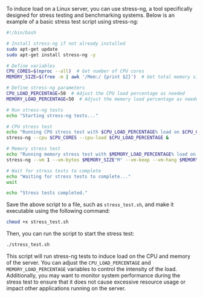 To induce load on a Linux server, you can use stress-ng, a tool specifically designed for stress testing and benchmarking systems. Below is an example of a basic stress test script using stress-ng:

```bash
#!/bin/bash

# Install stress-ng if not already installed
sudo apt-get update
sudo apt-get install stress-ng -y

# Define variables
CPU_CORES=$(nproc --all)  # Get number of CPU cores
MEMORY_SIZE=$(free -m | awk '/Mem:/ {print $2}')  # Get total memory size in MB

# Define stress-ng parameters
CPU_LOAD_PERCENTAGE=50  # Adjust the CPU load percentage as needed
MEMORY_LOAD_PERCENTAGE=50  # Adjust the memory load percentage as needed

# Run stress-ng tests
echo "Starting stress-ng tests..."

# CPU stress test
echo "Running CPU stress test with $CPU_LOAD_PERCENTAGE% load on $CPU_CORES CPU cores..."
stress-ng --cpu $CPU_CORES --cpu-load $CPU_LOAD_PERCENTAGE &

# Memory stress test
echo "Running memory stress test with $MEMORY_LOAD_PERCENTAGE% load on $MEMORY_SIZE MB memory..."
stress-ng --vm 1 --vm-bytes $MEMORY_SIZE"M" --vm-keep --vm-hang $MEMORY_LOAD_PERCENTAGE% &

# Wait for stress tests to complete
echo "Waiting for stress tests to complete..."
wait

echo "Stress tests completed."
```

Save the above script to a file, such as `stress_test.sh`, and make it executable using the following command:

```bash
chmod +x stress_test.sh
```

Then, you can run the script to start the stress test:

```bash
./stress_test.sh
```

This script will run stress-ng tests to induce load on the CPU and memory of the server. You can adjust the `CPU_LOAD_PERCENTAGE` and `MEMORY_LOAD_PERCENTAGE` variables to control the intensity of the load. Additionally, you may want to monitor system performance during the stress test to ensure that it does not cause excessive resource usage or impact other applications running on the server.

